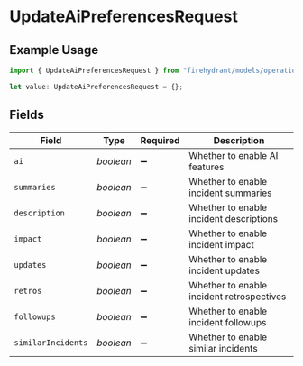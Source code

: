 # UpdateAiPreferencesRequest

## Example Usage

```typescript
import { UpdateAiPreferencesRequest } from "firehydrant/models/operations";

let value: UpdateAiPreferencesRequest = {};
```

## Fields

| Field                                     | Type                                      | Required                                  | Description                               |
| ----------------------------------------- | ----------------------------------------- | ----------------------------------------- | ----------------------------------------- |
| `ai`                                      | *boolean*                                 | :heavy_minus_sign:                        | Whether to enable AI features             |
| `summaries`                               | *boolean*                                 | :heavy_minus_sign:                        | Whether to enable incident summaries      |
| `description`                             | *boolean*                                 | :heavy_minus_sign:                        | Whether to enable incident descriptions   |
| `impact`                                  | *boolean*                                 | :heavy_minus_sign:                        | Whether to enable incident impact         |
| `updates`                                 | *boolean*                                 | :heavy_minus_sign:                        | Whether to enable incident updates        |
| `retros`                                  | *boolean*                                 | :heavy_minus_sign:                        | Whether to enable incident retrospectives |
| `followups`                               | *boolean*                                 | :heavy_minus_sign:                        | Whether to enable incident followups      |
| `similarIncidents`                        | *boolean*                                 | :heavy_minus_sign:                        | Whether to enable similar incidents       |
